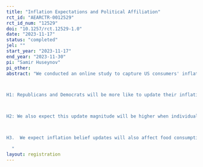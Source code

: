 ```yaml
---
title: "Inflation Expectations and Political Affiliation"
rct_id: "AEARCTR-0012529"
rct_id_num: "12529"
doi: "10.1257/rct.12529-1.0"
date: "2023-11-17"
status: "completed"
jel: ""
start_year: "2023-11-17"
end_year: "2023-11-30"
pi: "Samir Huseynov"
pi_other:
abstract: "We conducted an online study to capture US consumers' inflation expectation and its determinants.  We use Binarized Scoring Rule for a discrete distribution to measure priors and posteriors about future CPI inflation rate.  We also design treatments between the elicitation of priors and posteriors.  Our treatments entail combined news excerpts from news media outlets with positive and negative tones.  In some treatments we reveal CNN or FOX news logos as one of the news sources.  We expect political affiliation and news source's political inclinations to affect inflation expectations. 

H1: Republicans and Democrats will be more like to update their inflation beliefs when facing Fox and CNN logos in the news excerpts, respectively. 

H2: We also expect this update magnitude will be higher when individual political affiliation overlaps with the news source's political inclinations.

H3.  We expect inflation belief updates will also affect food consumption and financial planning.  We expect higher inflation will pronounce in more restrained and conservative spending. 
  "
layout: registration
---
```


